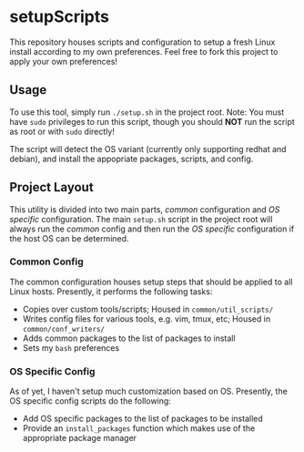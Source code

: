 # setupScripts
This repository houses scripts and configuration to setup a fresh Linux install
according to my own preferences. Feel free to fork this project to apply your
own preferences!

## Usage
To use this tool, simply run `./setup.sh` in the project root. Note: You must
have `sudo` privileges to run this script, though you should **NOT** run the
script as root or with `sudo` directly!

The script will detect the OS variant (currently only supporting redhat and
debian), and install the appopriate packages, scripts, and config.

## Project Layout
This utility is divided into two main parts, *common* configuration and *OS 
specific* configuration. The main `setup.sh` script in the project root will
always run the *common* config and then run the *OS specific* configuration
if the host OS can be determined.

### Common Config
The common configuration houses setup steps that should be applied to all Linux
hosts. Presently, it performs the following tasks:
* Copies over custom tools/scripts; Housed in `common/util_scripts/`
* Writes config files for various tools, e.g. vim, tmux, etc; Housed in `common/conf_writers/`
* Adds common packages to the list of packages to install
* Sets my `bash` preferences

### OS Specific Config
As of yet, I haven't setup much customization based on OS. Presently, the OS
specific config scripts do the following:
* Add OS specific packages to the list of packages to be installed
* Provide an `install_packages` function which makes use of the appropriate package manager

